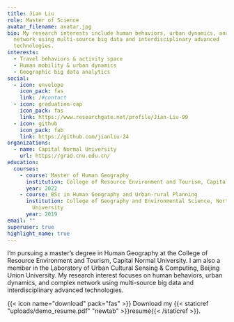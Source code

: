 ```yaml
---
title: Jian Liu
role: Master of Science
avatar_filename: avatar.jpg
bio: My research interests include human behaviors, urban dynamics, and complex
  network using multi-source big data and interdisciplinary advanced
  technologies.
interests:
  - Travel behaviors & activity space
  - Human mobility & urban dynamics
  - Geographic big data analytics
social:
  - icon: envelope
    icon_pack: fas
    link: /#contact
  - icon: graduation-cap
    icon_pack: fas
    link: https://www.researchgate.net/profile/Jian-Liu-99
  - icon: github
    icon_pack: fab
    link: https://github.com/jianliu-24
organizations:
  - name: Capital Normal University
    url: https://grad.cnu.edu.cn/
education:
  courses:
    - course: Master of Human Geography
      institution: College of Resource Environment and Tourism, Capital Normal University
      year: 2022
    - course: BSc in Human Geography and Urban-rural Planning
      institution: College of Geography and Environmental Science, Northwest Normal
        University
      year: 2019
email: ""
superuser: true
highlight_name: true
---
```

I’m pursuing a master’s degree in Human Geography at the College of Resource Environment and Tourism, Capital Normal University. I am also a member in the Laboratory of Urban Cultural Sensing & Computing, Beijing Union University. My research interest focuses on human behaviors, urban dynamics, and complex network using multi-source big data and interdisciplinary advanced technologies.

{{< icon name="download" pack="fas" >}} Download my {{< staticref "uploads/demo_resume.pdf" "newtab" >}}resumé{{< /staticref >}}.